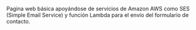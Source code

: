Pagina web básica apoyándose de servicios de Amazon AWS como SES (Simple Email Service) y función Lambda para el envío del formulario de contacto.  
